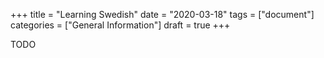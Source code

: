 +++
title =  "Learning Swedish"
date = "2020-03-18"
tags = ["document"]
categories = ["General Information"]
draft = true
+++

TODO
